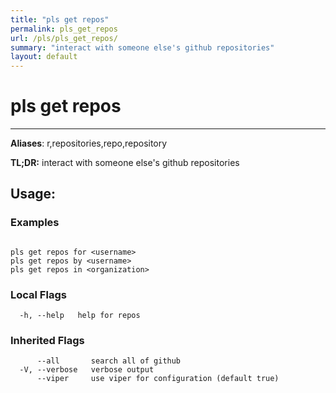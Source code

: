```yaml
---
title: "pls get repos"
permalink: pls_get_repos
url: /pls/pls_get_repos/
summary: "interact with someone else's github repositories"
layout: default
---
```

# pls get repos 

---
**Aliases**: r,repositories,repo,repository

**TL;DR:** interact with someone else's github repositories

## Usage:

### Examples

```

pls get repos for <username>
pls get repos by <username>
pls get repos in <organization>
```

### Local Flags

```
  -h, --help   help for repos
```

### Inherited Flags

```
      --all       search all of github
  -V, --verbose   verbose output
      --viper     use viper for configuration (default true)
```
